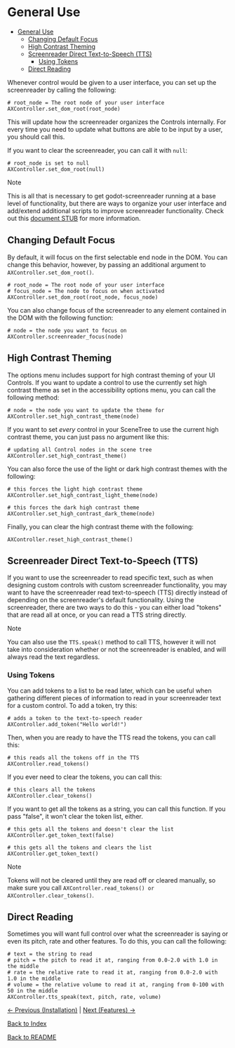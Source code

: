 # General Use

- [General Use](#general-use)
  * [Changing Default Focus](#changing-default-focus)
  * [High Contrast Theming](#high-contrast-theming)
  * [Screenreader Direct Text-to-Speech (TTS)](#screenreader-direct-text-to-speech-tts)
    + [Using Tokens](#using-tokens)
  * [Direct Reading](#direct-reading)

Whenever control would be given to a user interface, you can set up the screenreader by calling the following:

```
# root_node = The root node of your user interface
AXController.set_dom_root(root_node)
```

This will update how the screenreader organizes the Controls internally. For every time you need to update what buttons are able to be input by a user, you should call this.

If you want to clear the screenreader, you can call it with ``null``:

```
# root_node is set to null
AXController.set_dom_root(null)
```

> [!NOTE]  
> This is all that is necessary to get godot-screenreader running at a base level of functionality, but there are ways to organize your user interface and add/extend additional scripts to improve screenreader functionality. Check out this [document STUB](STUB.md) for more information.

## Changing Default Focus

By default, it will focus on the first selectable end node in the DOM. You can change this behavior, however, by passing an additional argument to ``AXController.set_dom_root()``.

```
# root_node = The root node of your user interface
# focus_node = The node to focus on when activated
AXController.set_dom_root(root_node, focus_node)
```

You can also change focus of the screenreader to any element contained in the DOM with the following function:
```
# node = the node you want to focus on
AXController.screenreader_focus(node)
```

## High Contrast Theming

The options menu includes support for high contrast theming of your UI Controls. If you want to update a control to use the currently set high contrast theme as set in the accessibility options menu, you can call the following method:

```
# node = the node you want to update the theme for
AXController.set_high_contrast_theme(node)
```

If you want to set *every* control in your SceneTree to use the current high contrast theme, you can just pass no argument like this:

```
# updating all Control nodes in the scene tree
AXController.set_high_contrast_theme()
```

You can also force the use of the light or dark high contrast themes with the following:

```
# this forces the light high contrast theme
AXController.set_high_contrast_light_theme(node)

# this forces the dark high contrast theme
AXController.set_high_contrast_dark_theme(node)
```

Finally, you can clear the high contrast theme with the following:
```
AXController.reset_high_contrast_theme()
```

## Screenreader Direct Text-to-Speech (TTS)

If you want to use the screenreader to read specific text, such as when designing custom controls with custom screenreader functionality, you may want to have the screenreader read text-to-speech (TTS) directly instead of depending on the screenreader's default functionality. Using the screenreader, there are two ways to do this - you can either load "tokens" that are read all at once, or you can read a TTS string directly.

> [!NOTE]  
> You can also use the ``TTS.speak()`` method to call TTS, however it will not take into consideration whether or not the screenreader is enabled, and will always read the text regardless.

### Using Tokens

You can add tokens to a list to be read later, which can be useful when gathering different pieces of information to read in your screenreader text for a custom control. To add a token, try this:

```
# adds a token to the text-to-speech reader
AXController.add_token("Hello world!")
```

Then, when you are ready to have the TTS read the tokens, you can call this:

```
# this reads all the tokens off in the TTS
AXController.read_tokens()
```

If you ever need to clear the tokens, you can call this:

```
# this clears all the tokens
AXController.clear_tokens()
```

If you want to get all the tokens as a string, you can call this function. If you pass "false", it won't clear the token list, either.

```
# this gets all the tokens and doesn't clear the list
AXController.get_token_text(false)

# this gets all the tokens and clears the list
AXController.get_token_text()
```

> [!NOTE]  
> Tokens will not be cleared until they are read off or cleared manually, so make sure you call ``AXController.read_tokens() or AXController.clear_tokens()``.

## Direct Reading

Sometimes you will want full control over what the screenreader is saying or even its pitch, rate and other features. To do this, you can call the following:

```
# text = the string to read
# pitch = the pitch to read it at, ranging from 0.0-2.0 with 1.0 in the middle
# rate = the relative rate to read it at, ranging from 0.0-2.0 with 1.0 in the middle
# volume = the relative volume to read it at, ranging from 0-100 with 50 in the middle
AXController.tts_speak(text, pitch, rate, volume)
```

[<- Previous (Installation)](installation.md)
 | [Next (Features) ->](functionality.md)

[Back to Index](index.md)

[Back to README](../../README.md)
